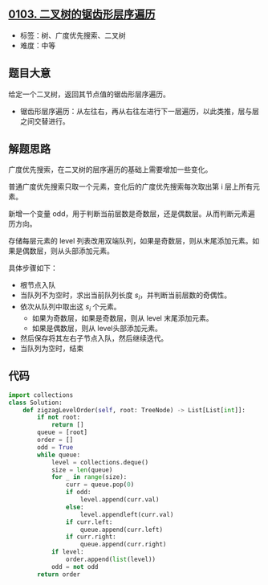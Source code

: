 ## [0103. 二叉树的锯齿形层序遍历](https://leetcode-cn.com/problems/binary-tree-zigzag-level-order-traversal/)

- 标签：树、广度优先搜索、二叉树
- 难度：中等

## 题目大意

给定一个二叉树，返回其节点值的锯齿形层序遍历。

- 锯齿形层序遍历：从左往右，再从右往左进行下一层遍历，以此类推，层与层之间交替进行。

## 解题思路

广度优先搜索，在二叉树的层序遍历的基础上需要增加一些变化。

普通广度优先搜索只取一个元素，变化后的广度优先搜索每次取出第 i 层上所有元素。

新增一个变量 odd，用于判断当前层数是奇数层，还是偶数层。从而判断元素遍历方向。

存储每层元素的 level 列表改用双端队列，如果是奇数层，则从末尾添加元素。如果是偶数层，则从头部添加元素。

具体步骤如下：

- 根节点入队
- 当队列不为空时，求出当前队列长度 $s_i$，并判断当前层数的奇偶性。
- 依次从队列中取出这 $s_i$ 个元素。
  - 如果为奇数层，如果是奇数层，则从 level 末尾添加元素。
  - 如果是偶数层，则从 level头部添加元素。
- 然后保存将其左右子节点入队，然后继续迭代。
- 当队列为空时，结束

## 代码

```Python
import collections
class Solution:
    def zigzagLevelOrder(self, root: TreeNode) -> List[List[int]]:
        if not root:
            return []
        queue = [root]
        order = []
        odd = True
        while queue:
            level = collections.deque()
            size = len(queue)
            for _ in range(size):
                curr = queue.pop(0)
                if odd:
                    level.append(curr.val)
                else:
                    level.appendleft(curr.val)
                if curr.left:
                    queue.append(curr.left)
                if curr.right:
                    queue.append(curr.right)
            if level:
                order.append(list(level))
            odd = not odd
        return order
```

